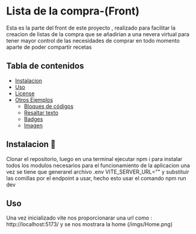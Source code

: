 # Lista de la compra-(Front)
Esta es la parte del front de este proyecto , realizado para facilitar la creacion de listas de la compra que se añadirian a una nevera virtual para tener mayor control de las necesidades de comprar en todo momento aparte de poder compartir recetas

## Tabla de contenidos
- [Instalacion](#Instalacion)
- [Uso](#Uso)
- [License](#license)
- [Otros Ejemplos](#otros-ejemplos)
  - [Bloques de códigos](#bloques-de-códigos)
  - [Resaltar texto](#resaltar-texto)
  - [Badges](#badges)
  - [Imagen](#imagen)


## Instalacion 🚀
Clonar el repositorio, luego en una terminal ejecutar npm i para instalar todos los modulos necesarios para el funcionamiento de la aplicacion una vez se tiene que generarel archivo .env VITE_SERVER_URL="" y substituir las comillas por el endpoint a usar, hecho esto usar el comando npm run dev


## Uso 
Una vez inicializado  vite nos proporcionarar una url como : http://localhost:5173/ y se nos mostrara la home (/imgs/Home.png)